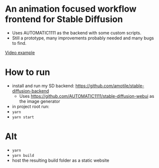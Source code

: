 # An animation focused workflow frontend for Stable Diffusion
* Uses AUTOMATIC1111 as the backend with some custom scripts.
* Still a prototype, many improvements probably needed and many bugs to find.

[Video example](https://www.youtube.com/watch?v=6pKGsgN2I0U)

# How to run 
* install and run my SD backend: https://github.com/amotile/stable-diffusion-backend
  * Uses https://github.com/AUTOMATIC1111/stable-diffusion-webui as the image generator
* in project root run:
* `yarn`
* `yarn start`

# Alt
* `yarn`
* `yarn build`
* host the resulting build folder as a static website

